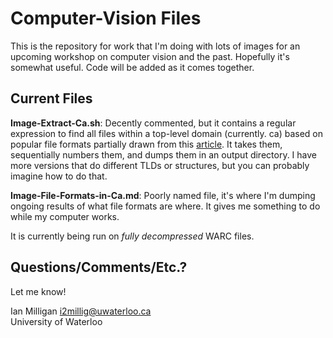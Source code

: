 # Computer-Vision Files

This is the repository for work that I'm doing with lots of images for an upcoming workshop on computer vision and the past. Hopefully it's somewhat useful. Code will be added as it comes together.

## Current Files

**Image-Extract-Ca.sh**: Decently commented, but it contains a regular expression to find all files within a top-level domain (currently. ca) based on popular file formats partially drawn from this [article](http://arxiv.org/abs/1210.1714). It takes them, sequentially numbers them, and dumps them in an output directory.  I have more versions that do different TLDs or structures, but you can probably imagine how to do that. 

**Image-File-Formats-in-Ca.md**: Poorly named file, it's where I'm dumping ongoing results of what file formats are where. It gives me something to do while my computer works.

It is currently being run on *fully decompressed* WARC files.

## Questions/Comments/Etc.?

Let me know!

Ian Milligan [i2millig@uwaterloo.ca](mailto:i2millig@uwaterloo.ca)  
University of Waterloo  
